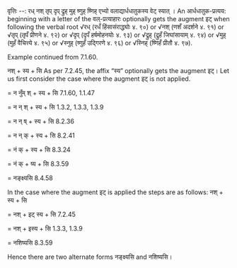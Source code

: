 

वृत्तिः --: रध् नश् तृप् दृप् द्रुह् मुह् ष्णुह् ष्णिह् एभ्यो वलाद्यार्धधातुकस्य वेट् स्यात् । An आर्धधातुक-प्रत्यय: beginning with a letter of the वल्-प्रत्याहारः optionally gets the augment इट् when following the verbal root √रध् (रधँ हिंसासंराद्ध्योः ४. ९०) or √नश् (णशँ अदर्शने ४. ९१) or √तृप् (तृपँ प्रीणने ४. ९२) or √दृप् (दृपँ हर्षमोहनयोः ४. ९३) or √द्रुह् (द्रुहँ जिघांसायाम् ४. ९४) or √मुह् (मुहँ वैचित्त्ये ४. ९५) or √स्नुह् (ष्णुहँ उद्गिरणे ४. ९६) or √स्निह् (ष्णिहँ प्रीतौ ४. ९७).


Example continued from 7.1.60.


नश् + स्य + सि As per 7.2.45, the affix “स्य” optionally gets the augment इट्। Let us first consider the case where the augment इट् is not applied.

= न नुँम् श् + स्य + सि 7.1.60, 1.1.47 

= न न् श् + स्य + सि 1.3.2, 1.3.3, 1.3.9 

= न न् ष् + स्य + सि 8.2.36 

= न न् क् + स्य + सि 8.2.41 

= नं क् + स्य + सि 8.3.24 

= नं क् + ष्य + सि 8.3.59 

= नङ्क्ष्यसि 8.4.58


In the case where the augment इट् is applied the steps are as follows:
नश् + स्य + सि 

= नश् + इट् स्य + सि 7.2.45 

= नश् + इस्य + सि 1.3.3, 1.3.9 

= नशिष्यसि 8.3.59


Hence there are two alternate forms नङ्क्ष्यसि and नशिष्यसि।

